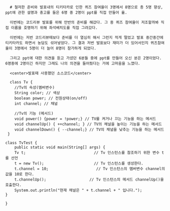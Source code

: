       # 철저한 준비와 발표내의 티키타카로 인한 퀴즈 참여율이 3명에서 8명으로 총 5명 향상, ppt에 관한 설명과 충고를 들은 6명 중 2명이 ppt를 직접 만들어 옮.   

      이번에는 코드리뷰 발표를 위해 만반의 준비를 해갔다. 그 중 퀴즈 참여율이 저조할까봐 직접 이름을 호명하기 위해 좌석배치도를 직접 그려갔다.
      
      이번에는 저번 코드리뷰때보다 준비를 더 열심히 해서 그런지 적게 떨었고 발표 중간중간에 티키타카도 하면서 농담도 섞어넣었다. 그 결과 저번 발표보다 재미가 더 있어서인지 퀴즈참여율이 3명에서 5명이 더 늘어 8명이 참가하게 되었다.
      
      그리고 ppt에 대한 의견을 듣고 가셨던 6분들 중에 ppt를 만들어 오신 분은 2명이었다. 6명중에 2명이긴 하지만 그래도 나의 의견을 들어줬다는 거에 고마움을 느꼈다.

      <center>발표때 사용했던 소스코드</center>
      
      class Tv {
        //Tv의 속성(멤버변수)
        String color; // 색상
        boolean power; // 전원상태(on/off)
        int channel; // 채널

        //Tv의 기능 (메서드)
        void power() {power = !power;} // TV를 켜거나 끄는 기능을 하는 메서드
        void channelUp() { ++channel; } // TV의 채널을 높이는 기능을 하는 메서드
        void channelDown() { --channel;} // TV의 채널을 낮추는 기능을 하는 메서드
     }

    class TvTest {
        public static void main(String[] args) {
		Tv t;                              // Tv 인스턴스를 참조하기 위한 변수 t를 선언
		t = new Tv();                      // Tv 인스턴스를 생성한다.
		t.channel = 10;                     // Tv 인스턴스의 멤버변수 channel의 값을 10로 한다.
		t.channelUp();                   // Tv 인스턴스의 메서드 channelUp()을 호출한다.
		System.out.println("현재 채널은 " + t.channel + " 입니다.");
	}
    
    }
    
